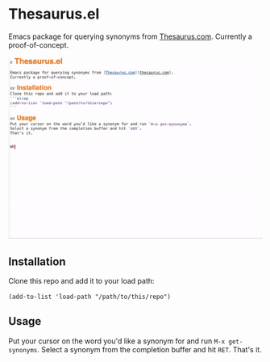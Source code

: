 # Thesaurus.el

Emacs package for querying synonyms from [Thesaurus.com](thesaurus.com).
Currently a proof-of-concept.

<p align="center">
    <img src="thesaurus-example.gif"/>
</p>

## Installation
Clone this repo and add it to your load path:
```elisp
(add-to-list 'load-path "/path/to/this/repo")
```

## Usage
Put your cursor on the word you'd like a synonym for and run `M-x get-synonyms`.
Select a synonym from the completion buffer and hit `RET`.
That's it.


